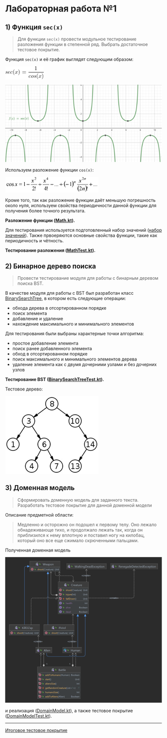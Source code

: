 # Лабораторная работа №1
## 1) Функция `sec(x)`
> Для функции `sec(x)` провести модульное тестирование разложения функции 
> в степенной ряд. Выбрать достаточное тестовое покрытие.

Функция `sec(x)` и её график выглядят следующим образом:

![sec(x) = 1/cos(x)](resources/sec(x).png)

![график sec(x)](resources/график-sec(x).png)

Используем разложение функции `cos(x)`:

<img src="resources/разложение-cos(x).png" alt="разложение sec(x)" width="300">

Кроме того, так как разложение функции даёт меньшую погрешность около нуля, 
используем свойства периодичности данной функции для получения более точного результата.

**Разложение функции ([Math.kt](src/main/kotlin/ru/stolexiy/Math.kt)).** 

Для тестирования используется подготовленный набор значений 
([набор значений](src/test/resources/sec-tests.csv)).
Также првоеряются основные свойства функции, 
такие как периодичность и чётность.

**Тестирование разложения 
([MathTest.kt](src/test/kotlin/ru/stolexiy/MathTest.kt)).**
## 2) Бинарное дерево поиска
> Провести тестирование модуля для работы с бинарным деревом поиска BST.

В качестве модуля для работы с BST был разработан класс 
[BinarySearchTree](src/main/kotlin/ru/stolexiy/BinarySearchTree.kt), 
в котором есть следующие операции:

* обхода дерева в отсортированном порядке
* поиск элемента
* добавление и удаление
* нахождение максимального и минимального элементов

Для тестирования были выбраны характерные точки алгоритма:

* простое добавление элемента
* поиск ранее добавленного элемента
* обход в отсортированном порядке
* поиск максимального и минимального элементов дерева
* удаление элемента как с двумя дочерними узлами и без дочерних узлов

**Тестирование BST ([BinarySearchTreeTest.kt](src/test/kotlin/ru/stolexiy/BinarySearchTreeTest.kt)).**

Тестовое дерево:

![BST тест](resources/bst-test.jpg)
## 3) Доменная модель

> Сформировать доменную модель для заданного текста.  
> Разработать тестовое покрытие для данной доменной модели

Описание предметной области: 
> Медленно и осторожно он подошел к первому телу. 
> Оно лежало обнадеживающе тихо, и продолжало лежать так, 
> когда он приблизился к нему вплотную и поставил ногу на килобац, 
> который оно все еще сжимало скрюченными пальцами.

Полученная доменная модель

![доменная модель](resources/domainModel-dark.png) 

и реализация ([DomainModel.kt](src/main/kotlin/ru/stolexiy/DomainModel.kt)),
а также тестовое покрытие ([DomainModelTest.kt](src/test/kotlin/ru/stolexiy/DomainModelTest.kt)).

***
[Итоговое тестовое покрытие](out/test-report/index.html)